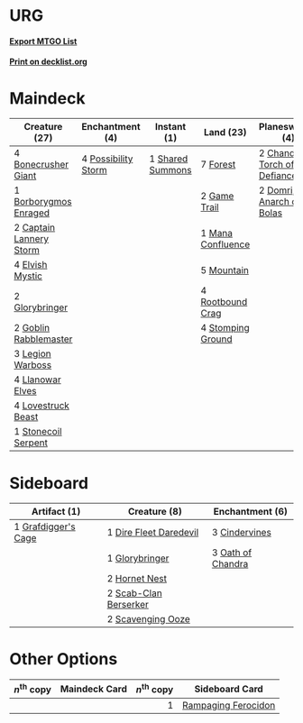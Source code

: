 # URG

#### [Export MTGO List](../collection/URG/URG.txt)
#### [Print on decklist.org](http://decklist.org/?deckmain=4%09Bonecrusher%20Giant%0A1%09Borborygmos%20Enraged%0A2%09Captain%20Lannery%20Storm%0A2%09Chandra,%20Torch%20of%20Defiance%0A2%09Domri,%20Anarch%20of%20Bolas%0A4%09Elvish%20Mystic%0A1%09Enter%20the%20Infinite%0A7%09Forest%0A2%09Game%20Trail%0A2%09Glorybringer%0A2%09Goblin%20Rabblemaster%0A3%09Legion%20Warboss%0A4%09Llanowar%20Elves%0A4%09Lovestruck%20Beast%0A1%09Mana%20Confluence%0A5%09Mountain%0A4%09Possibility%20Storm%0A4%09Rootbound%20Crag%0A1%09Shared%20Summons%0A4%09Stomping%20Ground%0A1%09Stonecoil%20Serpent&deckside=3%09Cindervines%0A1%09Dire%20Fleet%20Daredevil%0A1%09Glorybringer%0A1%09Grafdigger's%20Cage%0A2%09Hornet%20Nest%0A3%09Oath%20of%20Chandra%0A2%09Scab-Clan%20Berserker%0A2%09Scavenging%20Ooze)
# Maindeck

|                                          Creature (27)                                           |                                       Enchantment (4)                                        |                                        Instant (1)                                        |                                         Land (23)                                          |                                           Planeswalker (4)                                            |                                          Sorcery (1)                                          |
|--------------------------------------------------------------------------------------------------|----------------------------------------------------------------------------------------------|-------------------------------------------------------------------------------------------|--------------------------------------------------------------------------------------------|-------------------------------------------------------------------------------------------------------|-----------------------------------------------------------------------------------------------|
|4 [Bonecrusher Giant](http://gatherer.wizards.com/Pages/Card/Details.aspx?multiverseid=473077)    |4 [Possibility Storm](http://gatherer.wizards.com/Pages/Card/Details.aspx?multiverseid=369013)|1 [Shared Summons](http://gatherer.wizards.com/Pages/Card/Details.aspx?multiverseid=466947)|7 [Forest](http://gatherer.wizards.com/Pages/Card/Details.aspx?multiverseid=439860)         |2 [Chandra, Torch of Defiance](http://gatherer.wizards.com/Pages/Card/Details.aspx?multiverseid=417683)|1 [Enter the Infinite](http://gatherer.wizards.com/Pages/Card/Details.aspx?multiverseid=366411)|
|1 [Borborygmos Enraged](http://gatherer.wizards.com/Pages/Card/Details.aspx?multiverseid=366283)  |                                                                                              |                                                                                           |2 [Game Trail](http://gatherer.wizards.com/Pages/Card/Details.aspx?multiverseid=410044)     |2 [Domri, Anarch of Bolas](http://gatherer.wizards.com/Pages/Card/Details.aspx?multiverseid=461118)    |                                                                                               |
|2 [Captain Lannery Storm](http://gatherer.wizards.com/Pages/Card/Details.aspx?multiverseid=435290)|                                                                                              |                                                                                           |1 [Mana Confluence](http://gatherer.wizards.com/Pages/Card/Details.aspx?multiverseid=409573)|                                                                                                       |                                                                                               |
|4 [Elvish Mystic](http://gatherer.wizards.com/Pages/Card/Details.aspx?multiverseid=389499)        |                                                                                              |                                                                                           |5 [Mountain](http://gatherer.wizards.com/Pages/Card/Details.aspx?multiverseid=439859)       |                                                                                                       |                                                                                               |
|2 [Glorybringer](http://gatherer.wizards.com/Pages/Card/Details.aspx?multiverseid=426836)         |                                                                                              |                                                                                           |4 [Rootbound Crag](http://gatherer.wizards.com/Pages/Card/Details.aspx?multiverseid=420934) |                                                                                                       |                                                                                               |
|2 [Goblin Rabblemaster](http://gatherer.wizards.com/Pages/Card/Details.aspx?multiverseid=438486)  |                                                                                              |                                                                                           |4 [Stomping Ground](http://gatherer.wizards.com/Pages/Card/Details.aspx?multiverseid=405110)|                                                                                                       |                                                                                               |
|3 [Legion Warboss](http://gatherer.wizards.com/Pages/Card/Details.aspx?multiverseid=452859)       |                                                                                              |                                                                                           |                                                                                            |                                                                                                       |                                                                                               |
|4 [Llanowar Elves](http://gatherer.wizards.com/Pages/Card/Details.aspx?multiverseid=129626)       |                                                                                              |                                                                                           |                                                                                            |                                                                                                       |                                                                                               |
|4 [Lovestruck Beast](http://gatherer.wizards.com/Pages/Card/Details.aspx?multiverseid=473127)     |                                                                                              |                                                                                           |                                                                                            |                                                                                                       |                                                                                               |
|1 [Stonecoil Serpent](http://gatherer.wizards.com/Pages/Card/Details.aspx?multiverseid=473197)    |                                                                                              |                                                                                           |                                                                                            |                                                                                                       |                                                                                               |


# Sideboard

|                                         Artifact (1)                                         |                                          Creature (8)                                           |                                      Enchantment (6)                                       |
|----------------------------------------------------------------------------------------------|-------------------------------------------------------------------------------------------------|--------------------------------------------------------------------------------------------|
|1 [Grafdigger's Cage](http://gatherer.wizards.com/Pages/Card/Details.aspx?multiverseid=278452)|1 [Dire Fleet Daredevil](http://gatherer.wizards.com/Pages/Card/Details.aspx?multiverseid=439756)|3 [Cindervines](http://gatherer.wizards.com/Pages/Card/Details.aspx?multiverseid=457305)    |
|                                                                                              |1 [Glorybringer](http://gatherer.wizards.com/Pages/Card/Details.aspx?multiverseid=426836)        |3 [Oath of Chandra](http://gatherer.wizards.com/Pages/Card/Details.aspx?multiverseid=407623)|
|                                                                                              |2 [Hornet Nest](http://gatherer.wizards.com/Pages/Card/Details.aspx?multiverseid=383267)         |                                                                                            |
|                                                                                              |2 [Scab-Clan Berserker](http://gatherer.wizards.com/Pages/Card/Details.aspx?multiverseid=398461) |                                                                                            |
|                                                                                              |2 [Scavenging Ooze](http://gatherer.wizards.com/Pages/Card/Details.aspx?multiverseid=420783)     |                                                                                            |


# Other Options

|*n*<sup>th</sup> copy|Maindeck Card|*n*<sup>th</sup> copy|                                        Sideboard Card                                        |
|---------------------|-------------|--------------------:|----------------------------------------------------------------------------------------------|
|                     |             |                    1|[Rampaging Ferocidon](http://gatherer.wizards.com/Pages/Card/Details.aspx?multiverseid=435308)|

